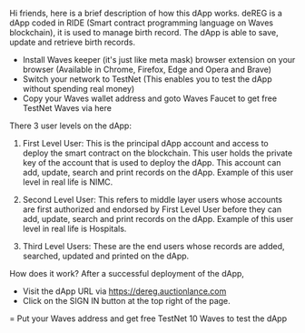 Hi friends, here is a brief description of how this dApp works.
deREG is a dApp coded in RIDE (Smart contract programming language on Waves blockchain), it is used to manage birth record. The dApp is able to save, update and retrieve birth records.


- Install Waves keeper (it's just like meta mask) browser extension on your browser (Available in Chrome, Firefox, Edge and Opera and Brave)
- Switch your network to TestNet (This enables you to test the dApp without spending real money)
- Copy your Waves wallet address and goto Waves Faucet to get free TestNet Waves via here

There 3 user levels on the dApp:
1. First Level User: This is the principal dApp account and access to deploy the smart contract on the blockchain. This user holds the private key of the account that is used to deploy the dApp. This account can add, update, search and print records on the dApp.
Example of this user level in real life is NIMC.

2. Second Level User: This refers to middle layer users whose accounts are first authorized and endorsed by First Level User before they can add, update, search and print records on the dApp. Example of this user level in real life is Hospitals.

3. Third Level Users: These are the end users whose records are added, searched, updated and printed on the dApp.

How does it work?
After a successful deployment of the dApp,
- Visit the dApp URL via https://dereg.auctionlance.com
- Click on the SIGN IN button at the top right of the page.

= Put your Waves address and get free TestNet 10 Waves to test the dApp





